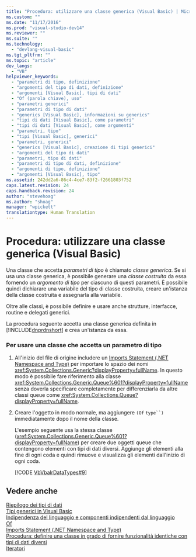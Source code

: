 ```yaml
---
title: "Procedura: utilizzare una classe generica (Visual Basic) | Microsoft Docs"
ms.custom: ""
ms.date: "11/17/2016"
ms.prod: "visual-studio-dev14"
ms.reviewer: ""
ms.suite: ""
ms.technology: 
  - "devlang-visual-basic"
ms.tgt_pltfrm: ""
ms.topic: "article"
dev_langs: 
  - "VB"
helpviewer_keywords: 
  - "parametri di tipo, definizione"
  - "argomenti del tipo di dati, definizione"
  - "argomenti [Visual Basic], tipi di dati"
  - "Of (parola chiave), uso"
  - "parametri generici"
  - "parametri di tipo di dati"
  - "generics [Visual Basic], informazioni su generics"
  - "tipi di dati [Visual Basic], come parametri"
  - "tipi di dati [Visual Basic], come argomenti"
  - "parametri, tipo"
  - "tipi [Visual Basic], generici"
  - "parametri, generici"
  - "generics [Visual Basic], creazione di tipi generici"
  - "argomenti del tipo di dati"
  - "parametri, tipo di dati"
  - "parametri di tipo di dati, definizione"
  - "argomenti di tipo, definizione"
  - "argomenti [Visual Basic], tipo"
ms.assetid: 242dd2a6-86c4-4ce7-83f2-f2661803f752
caps.latest.revision: 24
caps.handback.revision: 24
author: "stevehoag"
ms.author: "shoag"
manager: "wpickett"
translationtype: Human Translation
---
```

# Procedura: utilizzare una classe generica (Visual Basic)
Una classe che accetta *parametri di tipo* è chiamato *classe generica*. Se si usa una classe generica, è possibile generare una *classe costruita* da essa fornendo un *argomento di tipo* per ciascuno di questi parametri. È possibile quindi dichiarare una variabile del tipo di classe costruita, creare un'istanza della classe costruita e assegnarla alla variabile.  
  
 Oltre alle classi, è possibile definire e usare anche strutture, interfacce, routine e delegati generici.  
  
 La procedura seguente accetta una classe generica definita in [!INCLUDE[dnprdnshort](../../../../csharp/getting-started/includes/dnprdnshort_md.md)] e crea un'istanza da essa.  
  
### Per usare una classe che accetta un parametro di tipo  
  
1.  All'inizio del file di origine includere un [Imports Statement \(.NET Namespace and Type\)](../../../../visual-basic/language-reference/statements/imports-statement-net-namespace-and-type.md) per importare lo spazio dei nomi <xref:System.Collections.Generic?displayProperty=fullName>. In questo modo è possibile fare riferimento alla classe <xref:System.Collections.Generic.Queue%601?displayProperty=fullName> senza doverla specificare completamente per differenziarla da altre classi queue come <xref:System.Collections.Queue?displayProperty=fullName>.  
  
2.  Creare l'oggetto in modo normale, ma aggiungere `(Of` `type``)` immediatamente dopo il nome della classe.  
  
     L'esempio seguente usa la stessa classe \(<xref:System.Collections.Generic.Queue%601?displayProperty=fullName>\) per creare due oggetti queue che contengono elementi con tipi di dati diversi. Aggiunge gli elementi alla fine di ogni coda e quindi rimuove e visualizza gli elementi dall'inizio di ogni coda.  
  
     [!CODE [VbVbalrDataTypes#9](../CodeSnippet/VS_Snippets_VBCSharp/VbVbalrDataTypes#9)]  
  
## Vedere anche  
 [Riepilogo dei tipi di dati](../../../../visual-basic/programming-guide/language-features/data-types/index.md)   
 [Tipi generici in Visual Basic](../../../../visual-basic/programming-guide/language-features/data-types/generic-types.md)   
 [Indipendenza del linguaggio e componenti indipendenti dal linguaggio](../Topic/Language%20Independence%20and%20Language-Independent%20Components.md)   
 [Of](../../../../visual-basic/language-reference/statements/of-clause.md)   
 [Imports Statement \(.NET Namespace and Type\)](../../../../visual-basic/language-reference/statements/imports-statement-net-namespace-and-type.md)   
 [Procedura: definire una classe in grado di fornire funzionalità identiche con tipi di dati diversi](../../../../visual-basic/programming-guide/language-features/data-types/how-to-define-a-class-that-can-provide-identical-functionality.md)   
 [Iteratori](../Topic/Iterators%20\(C%23%20and%20Visual%20Basic\).md)